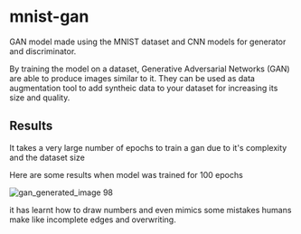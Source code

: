# mnist-gan

GAN model made using the MNIST dataset and CNN models for generator and discriminator.

By training the model on a dataset, Generative Adversarial Networks (GAN) are able to produce images similar to it. They can be used as data augmentation tool to add syntheic data to your dataset for increasing its size and quality.

## Results
It takes a very large number of epochs to train a gan due to it's complexity and the dataset size

Here are some results when model was trained for 100 epochs

![gan_generated_image 98](https://user-images.githubusercontent.com/62091349/163663010-ee61a67d-3afe-4d81-9965-53fd458a2769.png)

it has learnt how to draw numbers and even mimics some mistakes humans make like incomplete edges and overwriting.
